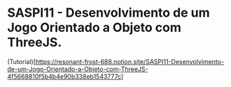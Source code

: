 # SASPI11 - Desenvolvimento de um Jogo Orientado a Objeto com ThreeJS.

(Tutorial)[https://resonant-frost-688.notion.site/SASPI11-Desenvolvimento-de-um-Jogo-Orientado-a-Objeto-com-ThreeJS-4f5668810f5b4b4e90b338eb1543777c]
